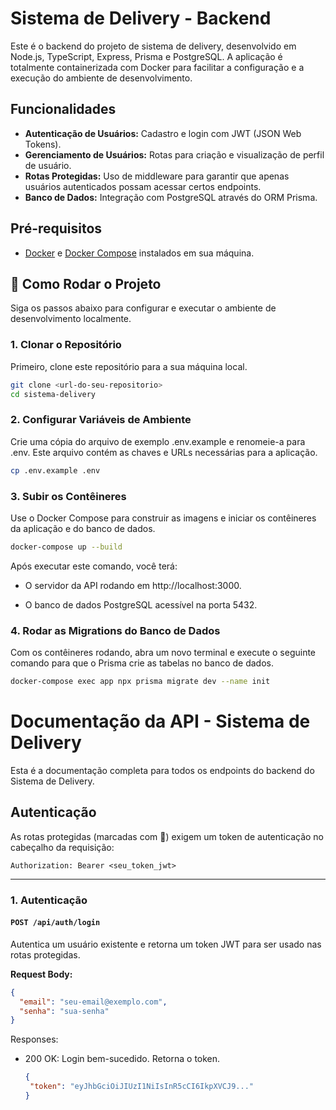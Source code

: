 # Sistema de Delivery - Backend

Este é o backend do projeto de sistema de delivery, desenvolvido em Node.js, TypeScript, Express, Prisma e PostgreSQL. A aplicação é totalmente containerizada com Docker para facilitar a configuração e a execução do ambiente de desenvolvimento.

## Funcionalidades

* **Autenticação de Usuários:** Cadastro e login com JWT (JSON Web Tokens).
* **Gerenciamento de Usuários:** Rotas para criação e visualização de perfil de usuário.
* **Rotas Protegidas:** Uso de middleware para garantir que apenas usuários autenticados possam acessar certos endpoints.
* **Banco de Dados:** Integração com PostgreSQL através do ORM Prisma.

## Pré-requisitos

* [Docker](https://www.docker.com/products/docker-desktop/) e [Docker Compose](https://docs.docker.com/compose/install/) instalados em sua máquina.

## 🚀 Como Rodar o Projeto

Siga os passos abaixo para configurar e executar o ambiente de desenvolvimento localmente.

### 1. Clonar o Repositório

Primeiro, clone este repositório para a sua máquina local.

```bash
git clone <url-do-seu-repositorio>
cd sistema-delivery
```
### 2. Configurar Variáveis de Ambiente

Crie uma cópia do arquivo de exemplo .env.example e renomeie-a para .env. Este arquivo contém as chaves e URLs necessárias para a aplicação.

```bash
cp .env.example .env
```

### 3. Subir os Contêineres

Use o Docker Compose para construir as imagens e iniciar os contêineres da aplicação e do banco de dados.

```bash
docker-compose up --build
```

Após executar este comando, você terá:

  * O servidor da API rodando em http://localhost:3000.

  * O banco de dados PostgreSQL acessível na porta 5432.

### 4. Rodar as Migrations do Banco de Dados

Com os contêineres rodando, abra um novo terminal e execute o seguinte comando para que o Prisma crie as tabelas no banco de dados.

```bash
docker-compose exec app npx prisma migrate dev --name init
```
# Documentação da API - Sistema de Delivery

Esta é a documentação completa para todos os endpoints do backend do Sistema de Delivery.

## Autenticação

As rotas protegidas (marcadas com 🔐) exigem um token de autenticação no cabeçalho da requisição:

`Authorization: Bearer <seu_token_jwt>`

---

### 1. Autenticação

#### `POST /api/auth/login`

Autentica um usuário existente e retorna um token JWT para ser usado nas rotas protegidas.

**Request Body:**
```json
{
  "email": "seu-email@exemplo.com",
  "senha": "sua-senha"
}
```
Responses:

* 200 OK: Login bem-sucedido. Retorna o token.
  ```json
  {
   "token": "eyJhbGciOiJIUzI1NiIsInR5cCI6IkpXVCJ9..."
  }
  ```


